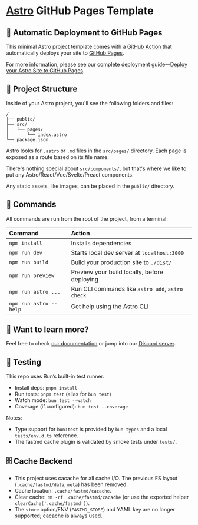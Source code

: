 # [Astro](https://astro.build) GitHub Pages Template

## 🤖 Automatic Deployment to GitHub Pages

This minimal Astro project template comes with a [GitHub Action](https://github.com/features/actions) that automatically deploys your site to [GitHub Pages](https://pages.github.com/).

For more information, please see our complete deployment guide—[Deploy your Astro Site to GitHub Pages](https://docs.astro.build/en/guides/deploy/github/).

## 🚀 Project Structure

Inside of your Astro project, you'll see the following folders and files:

```
/
├── public/
├── src/
│   └── pages/
│       └── index.astro
└── package.json
```

Astro looks for `.astro` or `.md` files in the `src/pages/` directory. Each page is exposed as a route based on its file name.

There's nothing special about `src/components/`, but that's where we like to put any Astro/React/Vue/Svelte/Preact components.

Any static assets, like images, can be placed in the `public/` directory.

## 🧞 Commands

All commands are run from the root of the project, from a terminal:

| Command                | Action                                           |
| :--------------------- | :----------------------------------------------- |
| `npm install`          | Installs dependencies                            |
| `npm run dev`          | Starts local dev server at `localhost:3000`      |
| `npm run build`        | Build your production site to `./dist/`          |
| `npm run preview`      | Preview your build locally, before deploying     |
| `npm run astro ...`    | Run CLI commands like `astro add`, `astro check` |
| `npm run astro --help` | Get help using the Astro CLI                     |

## 👀 Want to learn more?

Feel free to check [our documentation](https://docs.astro.build) or jump into our [Discord server](https://astro.build/chat).

## 🧪 Testing

This repo uses Bun’s built-in test runner.

- Install deps: `pnpm install`
- Run tests: `pnpm test` (alias for `bun test`)
- Watch mode: `bun test --watch`
- Coverage (if configured): `bun test --coverage`

Notes:
- Type support for `bun:test` is provided by `bun-types` and a local `tests/env.d.ts` reference.
- The fastmd cache plugin is validated by smoke tests under `tests/`.

## 🗄️ Cache Backend

- This project uses cacache for all cache I/O. The previous FS layout (`.cache/fastmd/data`, `meta`) has been removed.
- Cache location: `.cache/fastmd/cacache`.
- Clear cache: `rm -rf .cache/fastmd/cacache` (or use the exported helper `clearCache('.cache/fastmd')`).
- The `store` option/ENV (`FASTMD_STORE`) and YAML key are no longer supported; cacache is always used.

